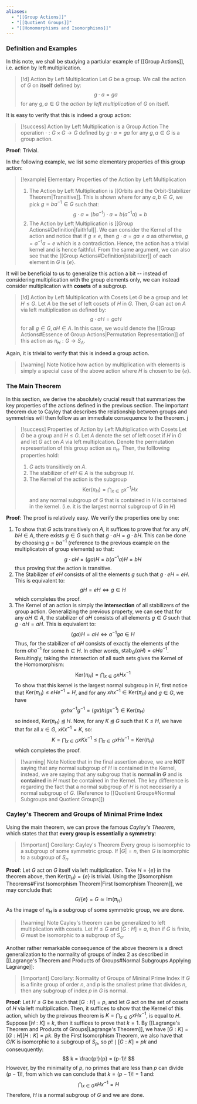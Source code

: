 ```yaml
---
aliases:
  - "[[Group Actions]]"
  - "[[Quotient Groups]]"
  - "[[Homomorphisms and Isomorphisms]]"
---
```

### Definition and Examples

In this note, we shall be studying a partiular example of [[Group Actions]], i.e. action by left multiplication. 

>[!d] Action by Left Multiplication
>Let $G$ be a group. We call the action of $G$ on **itself** defined by:
>$$
>g \cdot a = ga
>$$
>for any $g, a \in G$ the *action by left multiplication* of $G$ on itself. 

It is easy to verify that this is indeed a group action:

>[!success] Action by Left Multiplication is a Group Action
>The operation $\cdot : G \times G \to G$ defined by $g \cdot a = ga$ for any $g, a \in G$ is a group action. 

**Proof**: Trivial. 

In the following example, we list some elementary properties of this group action: 

>[!example] Elementary Properties of the Action by Left Multiplication
>1. The Action by Left Multiplication is [[Orbits and the Orbit-Stabilizer Theorem|Transitive]]. This is shown where for any $a, b \in G$, we pick $g = ba^{-1} \in G$ such that: $$ g \cdot a = (ba^{-1}) \cdot a = b(a^{-1}a) = b $$
>2. The Action by Left Multiplication is [[Group Actions#Definition|faithful]]. We can consider the Kernel of the action and notice that if $g \neq e$, then $g \cdot a = ga \neq a$ as otherwise, $g = a^{-1}a = e$ which is a contradiction. Hence, the action has a trivial kernel and is hence faithful. From the same argument, we can also see that the [[Group Actions#Definition|stabilizer]] of each element in $G$ is $\{e\}$. 

It will be beneficial to us to generalize this action a bit -- instead of considering multiplication with the group elements only, we can instead consider multiplication with **cosets** of a subgroup. 

>[!d] Action by Left Multiplication with Cosets
>Let $G$ be a group and let $H \leq G$. Let $A$ be the set of left cosets of $H$ in $G$. Then, $G$ can act on $A$ via left multiplication as defined by:
>$$
>g\cdot aH = gaH
>$$
>for all $g \in G, aH \in A$. In this case, we would denote the [[Group Actions#Essence of Group Actions|Permutation Representation]] of this action as $\pi_H : G \to S_A$. 

Again, it is trivial to verify that this is indeed a group action. 

>[!warning] Note
>Notice how action by multiplication with elements is simply a special case of the above action where $H$ is chosen to be $\{e\}$.
>

### The Main Theorem

In this section, we derive the absolutely crucial result that summarizes the key properties of the actions defined in the previous section. The important theorem due to Cayley that describes the relationship between groups and symmetries will then follow as an immediate consequence to the theorem. j

>[!success] Properties of Action by Left Multiplication with Cosets
>Let $G$ be a group and $H \leq G$. Let $A$  denote the set of left coset if $H$ in $G$ and let $G$ act on $A$ via left multiplcation. Denote the permutation representation of this group action as $\pi_H$. Then, the folllowing properties hold:
>1. $G$ acts transitively on $A$. 
>2. The stabilizer of $eH \in A$ is the subgroup $H$. 
>3. The Kernel of the action is the subgroup $$ \text{Ker}(\pi_H) = \bigcap_{x \in G} x^{-1}Hx$$ and any normal subgroup of $G$ that is contained in $H$ is contained in the kernel. (i.e. it is the largest normal subgroup of $G$ in $H$)

**Proof**: The proof is relatively easy. We verify the properties one by one: 
1. To show that $G$ acts transitively on $A$, it suffices to prove that for any $aH, bH \in A$, there exists $g \in G$ such that $g \cdot aH = g \cdot bH$. This can be done by choosing $g = ba^{-1}$ (reference to the previous example on the multiplicatoin of group elements) so that: $$ g \cdot aH = (ga)H = b(a^{-1}a)H = bH$$thus proving that the action is transitive. 
2. The Stabilizer of $eH$ consists of all the elements $g$ such that $g \cdot eH = eH$. This is equivalent to: $$ gH = eH \iff g \in H $$which completes the proof. 
3. The Kernel of an action is simply the **intersection** of all stabilizers of the group action. Generalizing the previous property, we can see that for any $aH \in A$, the stabilizer of $aH$ consists of all elements $g \in G$ such that $g \cdot aH = aH$. This is equivalent to: $$ (ga)H = aH \iff a^{-1}ga \in H $$Thus, for the stabilizer of $aH$ consists of exactly the elements of the form $aha^{-1}$ for some $h \in H$. In other words, $\text{stab}_G(aH) = aHa^{-1}$. Resultingly, taking the intersection of all such sets gives the Kernel of the Homomorphism: $$ \text{Ker}(\pi_H) = \bigcap_{x \in G} xHx^{-1} $$To show that this kernel is the largest normal subgroup in $H$, first notice that $\text{Ker}(\pi_H) \leq eHe^{-1} = H$, and for any $xhx^{-1} \in \text{Ker}(\pi_H)$ and $g\in G$, we have $$ gxhx^{-1}g^{-1} = (gx)h(gx ^{-1}) \in\text{Ker}(\pi_H)$$so indeed, $\text{Ker}(\pi_H) \unlhd H$. Now, for any $K \unlhd G$ such that $K \leq H$, we have that for all $x \in G$, $xKx^{-1} = K$,  so: $$ K = \bigcap_{x \in G} xKx^{-1} \leq \bigcap_{x \in G} xHx^{-1} = \text{Ker}(\pi_H)$$which completes the proof. 
 
>[!warning] Note
>Notice that in the final assertion above, we are **NOT** saying that any normal subgroup of $H$ is contained in the Kernel, instead, we are saying that any subgroup that is **normal in $G$** and is **contained** in $H$ must be contained in the Kernel. The key difference is regarding the fact that a normal subgroup of $H$ is not necessarily a normal subgroup of $G$. (Reference to [[Quotient Groups#Normal Subgroups and Quotient Groups]])

### Cayley's Theorem and Groups of Minimal Prime Index

Using the main theorem, we can prove the famous *Cayley's Theorem*, which states that that **every group is essentially a symmetry**: 

>[!important] Corollary: Cayley's Theorem
>Every group is isomorphic to a subgroup of some symmetric group. If $|G| = n$, then $G$ is isomorphic to a subgroup of $S_n$. 

**Proof**: Let $G$ act on $G$ itself via left multiplication. Take $H = \{e\}$ in the theorem above, then $\text{Ker}(\pi_H) = \{e\}$ is trivial. Using the [[Isomorphism Theorems#First Isomorphism Theorem|First Isomorphism Theorem]], we may conclude that:
$$
G / \{e\} = G \simeq \text{Im}(\pi_H)
$$
As the image of $\pi_H$ is a subgroup of some symmetric group, we are done. 

>[!warning] Note
>Cayley's theorem can be generalized to left multiplication with cosets. Let $H \leq G$ and $[G : H] = a$, then if $G$ is finite, $G$ must be isomorphic to a subgroup of $S_a$. 

Another rather remarkable consequence of the above theorem is a direct generalization to the normality of groups of index $2$ as described in [[Lagrange's Theorem and Products of Groups#Normal Subgroups Applying Lagrange]]: 

>[!important] Corollary: Normality of Groups of Mininal Prime Index
>If $G$ is a finite group of order $n$, and $p$ is the smallest prime that divides $n$, then any subgroup of index $p$ in $G$ is normal. 

**Proof**: Let $H \leq G$ be such that $[G:H] = p$, and let $G$ act on the set of cosets of $H$ via left multiplication. Then, it suffices to show that the Kernel of this action, which by the preivous theorem is $K = \bigcap_{x \in G} xHx^{-1}$, is equal to $H$. Suppose $[H : K] = k$, then it suffices to prove that $k = 1$. By [[Lagrange's Theorem and Products of Groups|Lagrange's Theorem]], we have $[G : K] = [G : H] [H : K] = pk$. By the First Isomorphism Theorem, we also have that $G / K$ is isomorphic to a subgroup of $S_p$, so $p! \mid [G : K] = pk$ and conseuquently: 
$$
k = \frac{p!}{p} = (p-1)!
$$
However, by the minimality of $p$, no primes that are less than $p$ can divide $(p-1)!$, from which we can conclude that $k = (p-1)! = 1$ and:
$$
\bigcap_{x \in G} xHx^{-1} = H
$$
Therefore, $H$ is a normal subgroup of $G$ and we are done. 
